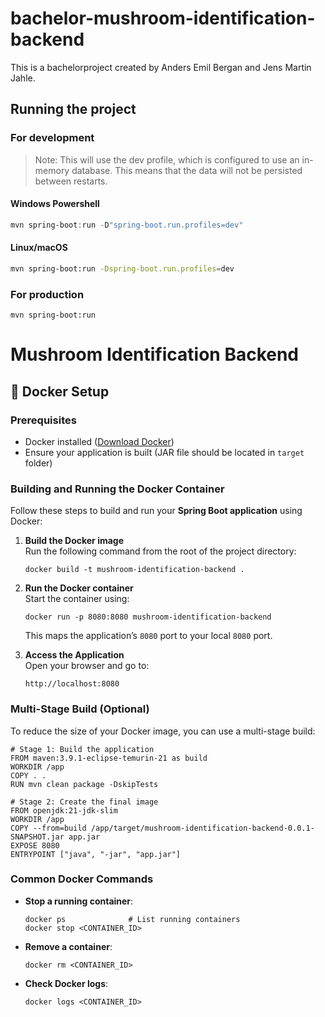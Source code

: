 # bachelor-mushroom-identification-backend
This is a bachelorproject created by Anders Emil Bergan and Jens Martin Jahle. 


## Running the project
### For development
> Note: This will use the dev profile, which is configured to use an in-memory database. This means that the data will not be persisted between restarts.
#### Windows Powershell
```powershell 
mvn spring-boot:run -D"spring-boot.run.profiles=dev"
```
#### Linux/macOS
```bash
mvn spring-boot:run -Dspring-boot.run.profiles=dev
```

### For production
```
mvn spring-boot:run
```




# Mushroom Identification Backend

## 🚀 Docker Setup

### Prerequisites
- Docker installed ([Download Docker](https://www.docker.com/get-started))
- Ensure your application is built (JAR file should be located in `target` folder)

### Building and Running the Docker Container
Follow these steps to build and run your **Spring Boot application** using Docker:

1. **Build the Docker image**  
   Run the following command from the root of the project directory:
   ```
   docker build -t mushroom-identification-backend .
   ```

2. **Run the Docker container**  
   Start the container using:
   ```
   docker run -p 8080:8080 mushroom-identification-backend
   ```

   This maps the application’s `8080` port to your local `8080` port.

3. **Access the Application**  
   Open your browser and go to:
   ```
   http://localhost:8080
   ```

### Multi-Stage Build (Optional)
To reduce the size of your Docker image, you can use a multi-stage build:
```
# Stage 1: Build the application
FROM maven:3.9.1-eclipse-temurin-21 as build
WORKDIR /app
COPY . .
RUN mvn clean package -DskipTests

# Stage 2: Create the final image
FROM openjdk:21-jdk-slim
WORKDIR /app
COPY --from=build /app/target/mushroom-identification-backend-0.0.1-SNAPSHOT.jar app.jar
EXPOSE 8080
ENTRYPOINT ["java", "-jar", "app.jar"]
```

### Common Docker Commands
- **Stop a running container**:
  ```
  docker ps              # List running containers
  docker stop <CONTAINER_ID>
  ```
- **Remove a container**:
  ```
  docker rm <CONTAINER_ID>
  ```
- **Check Docker logs**:
  ```
  docker logs <CONTAINER_ID>
  ```
